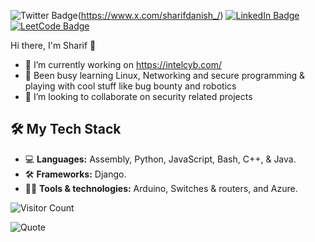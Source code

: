
![Twitter Badge](https://img.shields.io/badge/-Twitter-1DA1F2?style=flat&logo=Twitter&logoColor=white)(https://www.x.com/sharifdanish_/)
[![LinkedIn Badge](https://img.shields.io/badge/-LinkedIn-0077B5?style=flat&logo=LinkedIn&logoColor=white)](https://www.linkedin.com/in/sharif-danish-b5003220a/)
[![LeetCode Badge](https://img.shields.io/badge/-LeetCode-FFA116?style=flat&logo=LeetCode&logoColor=white)](https://leetcode.com/sharifkhan96/)




Hi there, I'm Sharif 👋

- 🔭 I’m currently working on https://intelcyb.com/
- 🌱 Been busy learning Linux, Networking and secure programming & playing with cool stuff like bug bounty and robotics
- 👯 I’m looking to collaborate on security related projects

## 🛠️ My Tech Stack

- 💻 **Languages:** Assembly, Python, JavaScript, Bash, C++, & Java.
- 🛠️ **Frameworks:** Django.
- 🧑‍💻  **Tools & technologies:** Arduino, Switches & routers, and Azure.


![Visitor Count](https://komarev.com/ghpvc/?username=yourusername&color=brightgreen)

![Quote](https://github-readme-quotes.herokuapp.com/quote?theme=radical)
